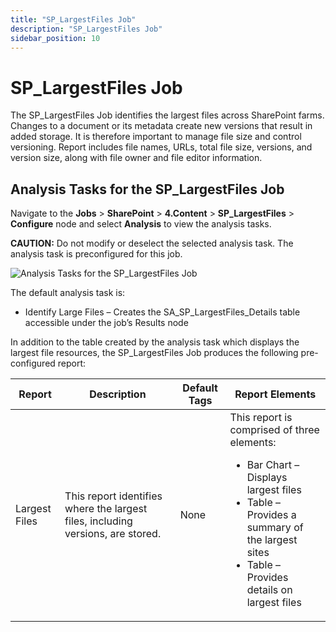 ```yaml
---
title: "SP_LargestFiles Job"
description: "SP_LargestFiles Job"
sidebar_position: 10
---
```


# SP_LargestFiles Job

The SP_LargestFiles Job identifies the largest files across SharePoint farms. Changes to a document
or its metadata create new versions that result in added storage. It is therefore important to
manage file size and control versioning. Report includes file names, URLs, total file size,
versions, and version size, along with file owner and file editor information.

## Analysis Tasks for the SP_LargestFiles Job

Navigate to the **Jobs** > **SharePoint** > **4.Content** > **SP_LargestFiles** > **Configure** node
and select **Analysis** to view the analysis tasks.

**CAUTION:** Do not modify or deselect the selected analysis task. The analysis task is
preconfigured for this job.

![Analysis Tasks for the SP_LargestFiles Job](/img/product_docs/accessanalyzer/11.6/solutions/sharepoint/content/largestfilesanalysis.webp)

The default analysis task is:

- Identify Large Files – Creates the SA_SP_LargestFiles_Details table accessible under the job’s
  Results node

In addition to the table created by the analysis task which displays the largest file resources, the
SP_LargestFiles Job produces the following pre-configured report:

| Report        | Description                                                                     | Default Tags | Report Elements                                                                                                                                                                                            |
| ------------- | ------------------------------------------------------------------------------- | ------------ | ---------------------------------------------------------------------------------------------------------------------------------------------------------------------------------------------------------- |
| Largest Files | This report identifies where the largest files, including versions, are stored. | None         | This report is comprised of three elements: <ul><li>Bar Chart – Displays largest files</li><li>Table – Provides a summary of the largest sites</li><li>Table – Provides details on largest files</li></ul> |

